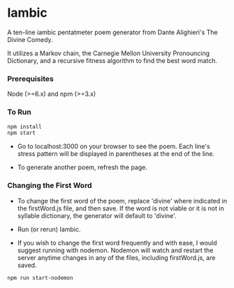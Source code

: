 # Iambic 

A ten-line iambic pentatmeter poem generator from Dante Alighieri's The Divine Comedy.

It utilizes a Markov chain, the Carnegie Mellon University Pronouncing Dictionary, and a recursive fitness algorithm to find the best word match.

### Prerequisites

Node (>=6.x) and npm (>=3.x)

### To Run

```sh
npm install
npm start
```

- Go to localhost:3000 on your browser to see the poem. Each line's stress pattern will be displayed in parentheses at the end of the line.

- To generate another poem, refresh the page.

### Changing the First Word

- To change the first word of the poem, replace 'divine' where indicated in the firstWord.js file, and then save.  If the word is not viable or it is not in syllable dictionary, the generator will default to 'divine'.

- Run (or rerun) Iambic.

- If you wish to change the first word frequently and with ease, I would suggest running with nodemon.  Nodemon will watch and restart the server anytime changes in any of the files, including firstWord.js, are saved.

```sh
npm run start-nodemon
```

